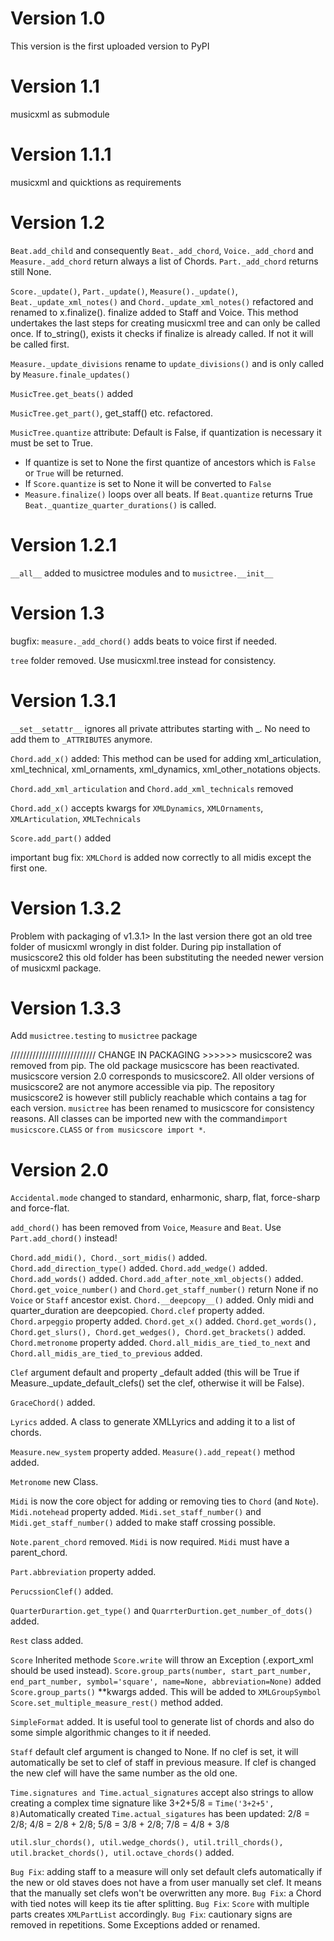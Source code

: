 # Version 1.0

This version is the first uploaded version to PyPI

# Version 1.1

musicxml as submodule

# Version 1.1.1

musicxml and quicktions as requirements

# Version 1.2

`Beat.add_child` and consequently `Beat._add_chord`, `Voice._add_chord` and `Measure._add_chord` return always a list of
Chords. `Part._add_chord` returns still None.

`Score._update()`, `Part._update()`, `Measure()._update()`, `Beat._update_xml_notes()` and `Chord._update_xml_notes()`
refactored and renamed
to x.finalize(). finalize added to Staff and Voice. This method undertakes the last steps for creating
musicxml tree and can
only be called once. If to_string(), exists it checks if finalize is already called. If not it will be called
first.

`Measure._update_divisions` rename to `update_divisions()` and is only called by `Measure.finale_updates()`

`MusicTree.get_beats()` added

`MusicTree.get_part()`, get_staff() etc. refactored.

`MusicTree.quantize` attribute: Default is False, if quantization is necessary it must be set to True.

* If quantize is set to None the first quantize of ancestors which is `False` or `True` will be returned.
* If `Score.quantize` is set to None it will be converted to `False`
* `Measure.finalize()` loops over all beats. If `Beat.quantize` returns True `Beat._quantize_quarter_durations()` is
  called.

# Version 1.2.1

``__all__`` added to musictree modules and to ``musictree.__init__``

# Version 1.3

bugfix: ``measure._add_chord()`` adds beats to voice first if needed.

``tree`` folder removed. Use musicxml.tree instead for consistency.

# Version 1.3.1

``__set__setattr__`` ignores all private attributes starting with _. No need to add them to ``_ATTRIBUTES`` anymore.

``Chord.add_x()`` added: This method can be used for adding xml_articulation, xml_technical, xml_ornaments,
xml_dynamics,
xml_other_notations objects.

``Chord.add_xml_articulation`` and ``Chord.add_xml_technicals`` removed

``Chord.add_x()`` accepts kwargs for ``XMLDynamics``, ``XMLOrnaments``, ``XMLArticulation``, ``XMLTechnicals``

``Score.add_part()`` added

important bug fix: ``XMLChord`` is added now correctly to all midis except the first one.

# Version 1.3.2

Problem with packaging of v1.3.1> In the last version there got an old tree folder of musicxml wrongly in dist folder.
During pip installation of musicscore2 this old folder has been substituting the needed newer version of musicxml
package.

# Version 1.3.3

Add `musictree.testing` to `musictree` package

/////////////////////////// CHANGE IN PACKAGING >>>>>>
musicscore2 was removed from pip. The old package musicscore has been reactivated. musicscore version 2.0 corresponds to
musicscore2. All older versions of musicscore2 are not anymore accessible via pip. The repository musicscore2 is however
still publicly reachable which contains a tag for each version.
``musictree`` has been renamed to musicscore for consistency reasons. All classes can be imported new with the
command``import musicscore.CLASS`` or ``from musicscore import *``.

# Version 2.0

``Accidental.mode`` changed to standard, enharmonic, sharp, flat, force-sharp and force-flat.

``add_chord()`` has been removed from ``Voice``, ``Measure`` and ``Beat``. Use ``Part.add_chord()`` instead!

``Chord.add_midi(), Chord._sort_midis()`` added.
``Chord.add_direction_type()`` added.
``Chord.add_wedge()`` added.
``Chord.add_words()`` added.
``Chord.add_after_note_xml_objects()`` added.
``Chord.get_voice_number()`` and ``Chord.get_staff_number()`` return None if no ``Voice`` or ``Staff`` ancestor exist.
``Chord.__deepcopy__()`` added. Only midi and quarter_duration are deepcopied.
``Chord.clef`` property added.
``Chord.arpeggio`` property added.
``Chord.get_x()`` added.
``Chord.get_words(), Chord.get_slurs(), Chord.get_wedges(), Chord.get_brackets()`` added.
``Chord.metronome`` property added.
``Chord.all_midis_are_tied_to_next`` and ``Chord.all_midis_are_tied_to_previous`` added.

``Clef`` argument default and property _default added (this will be True if Measure._update_default_clefs() set the
clef, otherwise it will be False).

``GraceChord()`` added.

``Lyrics`` added. A class to generate XMLLyrics and adding it to a list of chords.

``Measure.new_system`` property added.
``Measure().add_repeat()`` method added.

``Metronome`` new Class.

``Midi`` is now the core object for adding or removing ties to ``Chord`` (and ``Note``).
``Midi.notehead`` property added.
``Midi.set_staff_number()`` and ``Midi.get_staff_number()`` added to make staff crossing possible.

``Note.parent_chord`` removed. ``Midi`` is now required. ``Midi`` must have a parent_chord.

``Part.abbreviation`` property added.

``PerucssionClef()`` added.

``QuarterDurartion.get_type()`` and ``QuarrterDurtion.get_number_of_dots()`` added.

``Rest`` class added.

``Score`` Inherited methode ``Score.write`` will throw an Exception (.export_xml should be used instead).
``Score.group_parts(number, start_part_number, end_part_number, symbol='square', name=None, abbreviation=None)`` added
``Score.group_parts()`` **kwargs added. This will be added to ``XMLGroupSymbol``
``Score.set_multiple_measure_rest()`` method added.

``SimpleFormat`` added. It is useful tool to generate list of chords and also do some simple algorithmic changes to it
if needed.

``Staff`` default clef argument is changed to None. If no clef is set, it will automatically be set to clef of staff in
previous measure. If clef is changed the new clef will have the same number as the old one.

``Time.signatures and Time.actual_signatures`` accept also strings to allow creating a complex time signature like
3+2+5/8 = ``Time('3+2+5', 8)``Automatically created ``Time.actual_sigatures`` has been updated: 2/8 = 2/8; 4/8 = 2/8 +
2/8; 5/8 = 3/8 + 2/8; 7/8 = 4/8 + 3/8

``util.slur_chords(), util.wedge_chords(), util.trill_chords(), util.bracket_chords(), util.octave_chords()`` added.

``Bug Fix``: adding staff to a measure will only set default clefs automatically if the new or old staves does not have
a from user manually set clef. It means that the manually set clefs won't be overwritten any more.
``Bug Fix``: a Chord with tied notes will keep its tie after splitting.
``Bug Fix``: ``Score`` with multiple parts creates ``XMLPartList`` accordingly.
``Bug Fix``: cautionary signs are removed in repetitions.
Some Exceptions added or renamed.


